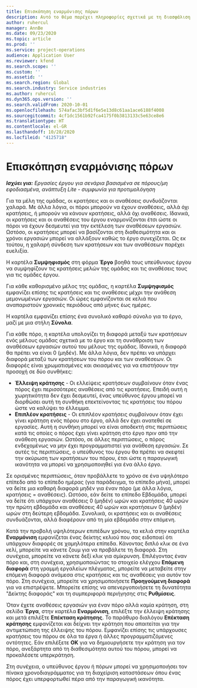 ```yaml
---
title: Επισκόπηση εναρμόνισης πόρων
description: Αυτό το θέμα παρέχει πληροφορίες σχετικά με τη διασφάλιση της ευθυγράμμισης κρατήσεων πόρων και αναθέσεων σε έργα.
author: ruhercul
manager: AnnBe
ms.date: 09/23/2020
ms.topic: article
ms.prod: ''
ms.service: project-operations
audience: Application User
ms.reviewer: kfend
ms.search.scope: ''
ms.custom: ''
ms.assetid: ''
ms.search.region: Global
ms.search.industry: Service industries
ms.author: ruhercul
ms.dyn365.ops.version: ''
ms.search.validFrom: 2020-10-01
ms.openlocfilehash: 574afac3bf5d1f6e5e13d8c61aa1ace6188f4008
ms.sourcegitcommit: 4cf1dc1561b92fca4175f0b3813133c5e63ce8e6
ms.translationtype: HT
ms.contentlocale: el-GR
ms.lasthandoff: 10/28/2020
ms.locfileid: "4125718"
---
```

# <a name="resource-reconciliation-overview"></a>Επισκόπηση εναρμόνισης πόρων

_**Ισχύει για:** Εργασίες έργου για σενάρια βασισμένα σε πόρους/μη εφοδιασμένα, ανάπτυξη Lite - συμφωνία για προτιμολόγηση_

Για τα μέλη της ομάδας, οι κρατήσεις και οι αναθέσεις συνδυάζονται χαλαρά. Με άλλα λόγια, οι πόροι μπορούν να έχουν αναθέσεις, αλλά όχι κρατήσεις, ή μπορούν να κάνουν κρατήσεις, αλλά όχι αναθέσεις. Ιδανικά, οι κρατήσεις και οι αναθέσεις του έργου εναρμονίζονται έτσι ώστε οι πόροι να έχουν δεσμευτεί για την εκτέλεση των αναθέσεων εργασιών. Ωστόσο, οι κρατήσεις μπορεί να βασίζονται στη διαθεσιμότητα και οι χρόνοι εργασιών μπορεί να αλλάξουν καθώς το έργο συνεχίζεται. Ως εκ τούτου, η χαλαρή σύνδεση των κρατήσεων και των αναθέσεων παρέχει ευελιξία.

Η καρτέλα **Συμψηφισμός** στη φόρμα **Έργο** βοηθά τους υπεύθυνους έργου να συμψηφίζουν τις κρατήσεις μελών της ομάδας και τις αναθέσεις τους για τις ομάδες έργου.

Για κάθε καθορισμένο μέλος της ομάδας, η καρτέλα **Συμψηφισμός** εμφανίζει επίσης τις κρατήσεις και τις αναθέσεις μέχρι την ανάθεση μεμονωμένων εργασιών. Οι ώρες εμφανίζονται σε κελιά που αναπαριστούν χρονικές περιόδους από μήνες έως ημέρες.

Η καρτέλα εμφανίζει επίσης ένα συνολικό καθαρό σύνολο για το έργο, μαζί με μια στήλη **Σύνολα**.

Για κάθε πόρο, η καρτέλα υπολογίζει τη διαφορά μεταξύ των κρατήσεων ενός μέλους ομάδας σχετικά με το έργο και τη συνάθροιση των αναθέσεων εργασιών αυτού του μέλους της ομάδας. Ιδανικά, η διαφορά θα πρέπει να είναι 0 (μηδέν). Με άλλα λόγια, δεν πρέπει να υπάρχει διαφορά μεταξύ των κρατήσεων του πόρου και των αναθέσεων. Οι διαφορές είναι χρωματισμένες και σκιασμένες για να επιστήσουν την προσοχή σε δύο συνθήκες:

- **Έλλειψη κράτησης** - Οι ελλείψεις κρατήσεων συμβαίνουν όταν ένας πόρος έχει περισσότερες αναθέσεις από τις κρατήσεις. Επειδή αυτή η χωρητικότητα δεν έχει δεσμευτεί, ένας υπεύθυνος έργου μπορεί να διορθώσει αυτή τη συνθήκη επεκτείνοντας τις κρατήσεις του πόρου ώστε να καλύψει το έλλειμμα.
- **Επιπλέον κρατήσεις** - Οι επιπλέον κρατήσεις συμβαίνουν όταν έχει γίνει κράτηση ενός πόρου στο έργο, αλλά δεν έχει ανατεθεί σε εργασίες. Αυτή η συνθήκη μπορεί να είναι αποδεκτή στις περιπτώσεις κατά τις οποίες ο πόρος έχει γίνει κράτηση στο έργο πριν από την ανάθεση εργασιών. Ωστόσο, σε άλλες περιπτώσεις, ο πόρος ενδεχομένως να μην έχει προγραμματιστεί για ανάθεση εργασιών. Σε αυτές τις περιπτώσεις, ο υπεύθυνος του έργου θα πρέπει να σκεφτεί την ακύρωση των κρατήσεων του πόρου, έτσι ώστε η παραγωγική ικανότητα να μπορεί να χρησιμοποιηθεί για ένα άλλο έργο.

Σε ορισμένες περιπτώσεις, όταν προβάλλετε το χρόνο σε ένα υψηλότερο επίπεδο από το επίπεδο ημέρας (για παράδειγμα, το επίπεδο μήνα), μπορεί να δείτε μια καθαρή διαφορά μηδέν για έναν πόρο (με άλλα λόγια, κρατήσεις = αναθέσεις). Ωστόσο, εάν δείτε το επίπεδο Εβδομάδα, μπορεί να δείτε ότι υπάρχουν αναθέσεις 0 (μηδέν) ωρών και κρατήσεις 40 ωρών την πρώτη εβδομάδα και αναθέσεις 40 ωρών και κρατήσεων 0 (μηδέν) ωρών στη δεύτερη εβδομάδα. Συνολικά, οι κρατήσεις και οι αναθέσεις συνδυάζονται, αλλά διαφέρουν από τη μία εβδομάδα στην επόμενη.

Κατά την προβολή υψηλότερων επιπέδων χρόνου, τα κελιά στην καρτέλα **Εναρμόνιση** εμφανίζεται ένας δείκτης κελιού που σας ειδοποιεί ότι υπάρχουν διαφορές σε χαμηλότερα επίπεδα. Κάνοντας διπλό κλικ σε ένα κελί, μπορείτε να κάνετε ζουμ για να προβάλετε τη διαφορά. Στη συνέχεια, μπορείτε να κάνετε δεξί κλικ για σμίκρυνση. Επιλέγοντας έναν πόρο και, στη συνέχεια, χρησιμοποιώντας το στοιχείο ελέγχου **Επόμενη διαφορά** στη γραμμή εργαλείων πλέγματος, μπορείτε να μεταβείτε στην επόμενη διαφορά ανάμεσα στις κρατήσεις και τις αναθέσεις για αυτόν τον πόρο. Στη συνέχεια, μπορείτε να χρησιμοποιήσετε **Προηγούμενη διαφορά** για να επιστρέψετε. Μπορείτε επίσης να απενεργοποιήσετε τη δυνατότητα "Δείκτης διαφοράς" και τη συμπεριφορά περιήγησης στις **Ρυθμίσεις**.


Όταν έχετε αναθέσεις εργασιών για έναν πόρο αλλά καμία κράτηση, στη σελίδα **Έργα**, στην καρτέλα **Εναρμόνιση**, επιλέξτε την έλλειψη κράτησης και μετά επιλέξτε **Επέκταση κράτησης**. Το παράθυρο διαλόγου **Επέκταση κράτησης** εμφανίζεται και δείχνει την κράτηση που απαιτείται για την αντιμετώπιση της έλλειψης του πόρου. Εμφανίζει επίσης τις υπάρχουσες κρατήσεις του πόρου σε όλα τα έργα ή άλλες προγραμματιζόμενες οντότητες. Εάν επιλέξετε **OK** για να δημιουργήσετε την κράτηση για τον πόρο, ανεξάρτητα από τη διαθεσιμότητα αυτού του πόρου, μπορεί να προκαλέσετε υπερκράτηση.

Στη συνέχεια, ο υπεύθυνος έργου ή πόρων μπορεί να χρησιμοποιήσει τον πίνακα χρονοδιαγράμματος για τη διαχείριση καταστάσεων όπου ένας πόρος έχει υπερφορτωθεί πέρα από την παραγωγική ικανότητα.

